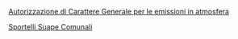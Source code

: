 [Autorizzazione di Carattere Generale per le emissioni in atmosfera](/accesso-unico/schede/acg/imprese/index.html)


[Sportelli Suape Comunali](/accesso-unico/map/sportelli_suape/)
